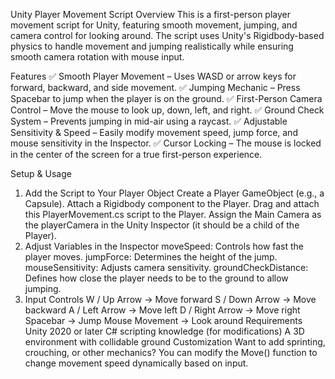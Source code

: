Unity Player Movement Script
Overview
This is a first-person player movement script for Unity, featuring smooth movement, jumping, and camera control for looking around. The script uses Unity's Rigidbody-based physics to handle movement and jumping realistically while ensuring smooth camera rotation with mouse input.

Features
✅ Smooth Player Movement – Uses WASD or arrow keys for forward, backward, and side movement.
✅ Jumping Mechanic – Press Spacebar to jump when the player is on the ground.
✅ First-Person Camera Control – Move the mouse to look up, down, left, and right.
✅ Ground Check System – Prevents jumping in mid-air using a raycast.
✅ Adjustable Sensitivity & Speed – Easily modify movement speed, jump force, and mouse sensitivity in the Inspector.
✅ Cursor Locking – The mouse is locked in the center of the screen for a true first-person experience.

Setup & Usage
1. Add the Script to Your Player Object
Create a Player GameObject (e.g., a Capsule).
Attach a Rigidbody component to the Player.
Drag and attach this PlayerMovement.cs script to the Player.
Assign the Main Camera as the playerCamera in the Unity Inspector (it should be a child of the Player).
2. Adjust Variables in the Inspector
moveSpeed: Controls how fast the player moves.
jumpForce: Determines the height of the jump.
mouseSensitivity: Adjusts camera sensitivity.
groundCheckDistance: Defines how close the player needs to be to the ground to allow jumping.
3. Input Controls
W / Up Arrow → Move forward
S / Down Arrow → Move backward
A / Left Arrow → Move left
D / Right Arrow → Move right
Spacebar → Jump
Mouse Movement → Look around
Requirements
Unity 2020 or later
C# scripting knowledge (for modifications)
A 3D environment with collidable ground
Customization
Want to add sprinting, crouching, or other mechanics? You can modify the Move() function to change movement speed dynamically based on input.
